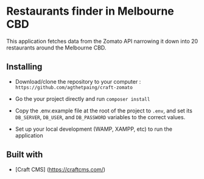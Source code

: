 # Restaurants finder in Melbourne CBD

This application fetches data from the Zomato API narrowing it down into 20 restaurants around the Melbourne CBD. 

## Installing

* Download/clone the repository to your computer :
`https://github.com/agthetpaing/craft-zomato`

* Go the your project directly and run `composer install`

* Copy the .env.example file at the root of the project to `.env`, and set its `DB_SERVER`, `DB_USER`, and `DB_PASSWORD` variables to the correct values. 

* Set up your local development (WAMP, XAMPP, etc) to run the application 

## Built with 
* [Craft CMS] (https://craftcms.com/)


